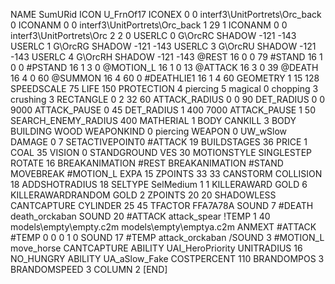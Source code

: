 NAME 			SumURid
ICON 			U_FrnOf17
ICONEX 0 0 interf3\UnitPortrets\Orc_back 0
ICONANM 0 0 interf3\UnitPortrets\Orc_back 1 29 1
ICONANM 0 0 interf3\UnitPortrets\Orc 2 2 0
USERLC 			0 G\OrcRC SHADOW -121 -143
USERLC 			1 G\OrcRG SHADOW -121 -143
USERLC 			3 G\OrcRU SHADOW -121 -143
USERLC 			4 G\OrcRH SHADOW -121 -143
@REST      		16 0 0 79
#STAND     		16 1 0 0
#PSTAND    		16 1 3 0
@MOTION_L  		16 1 0 13
@ATTACK    		16 3 0 39
@DEATH     		16 4 0 60
@SUMMON     		16 4 60 0
#DEATHLIE1 		16 1 4 60
GEOMETRY 		1 15 128
SPEEDSCALE 75
LIFE     		150
PROTECTION 		4 piercing 5 magical 0 chopping 3 crushing 3
RECTANGLE 		0 2 32 60
ATTACK_RADIUS 		0 0 90
DET_RADIUS 		0 0 9000
ATTACK_PAUSE 		0 45
DET_RADIUS 		1 400 7000
ATTACK_PAUSE 		1 50
SEARCH_ENEMY_RADIUS 	400
MATHERIAL 		1 BODY
CANKILL 3 BODY BUILDING WOOD 
WEAPONKIND 		0 piercing
WEAPON			0 UW_wSlow
DAMAGE   		0 7
SETACTIVEPOINT0		#ATTACK 19
BUILDSTAGES 		36
PRICE 			1 COAL 35
VISION 			0
STANDGROUND
VES 			30
MOTIONSTYLE 		SINGLESTEP
ROTATE 			16
BREAKANIMATION 		#REST
BREAKANIMATION 		#STAND
MOVEBREAK 		#MOTION_L
EXPA 			15
ZPOINTS			33 33
CANSTORM
COLLISION 18
ADDSHOTRADIUS 18
SELTYPE SelMedium 1 1
KILLERAWARD             GOLD 6
KILLERAWARDRANDOM       GOLD 2
ZPOINTS 20 20
SHADOWLESS
CANTCAPTURE
CYLINDER 25 45
TFACTOR FFA7A78A
SOUND 7 #DEATH death_orckaban
SOUND 20 #ATTACK attack_spear
!TEMP  1 40 models\empty\empty.c2m models\empty\emptya.c2m
ANMEXT #ATTACK #TEMP 0 0 0 1 0
SOUND 17 #TEMP attack_orckaban
/SOUND 3 #MOTION_L move_horse
CANTCAPTURE
ABILITY UAI_HeroPriority
UNITRADIUS 16
NO_HUNGRY
ABILITY UA_aSlow_Fake
COSTPERCENT 110
BRANDOMPOS 3
BRANDOMSPEED 3
COLUMN 2
[END]
